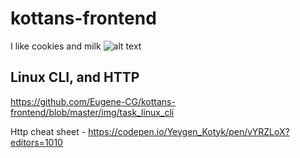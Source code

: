 # kottans-frontend
I like cookies and milk
![alt text]([http://url/to/img.png](https://c4.wallpaperflare.com/wallpaper/710/749/133/cat-hat-alice-in-wonderland-cheshire-cat-wallpaper-preview.jpg))

## Linux CLI, and HTTP
https://github.com/Eugene-CG/kottans-frontend/blob/master/img/task_linux_cli

Http cheat sheet - https://codepen.io/Yevgen_Kotyk/pen/vYRZLoX?editors=1010
